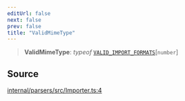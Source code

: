 ```yaml
---
editUrl: false
next: false
prev: false
title: "ValidMimeType"
---
```


> **ValidMimeType**: *typeof* [`VALID_IMPORT_FORMATS`](../variables/VALID_IMPORT_FORMATS.md)\[`number`\]

## Source

[internal/parsers/src/Importer.ts:4](https://github.com/nodenogg-in/alpha-p2p/blob/8383a4b/internal/parsers/src/Importer.ts#L4)
